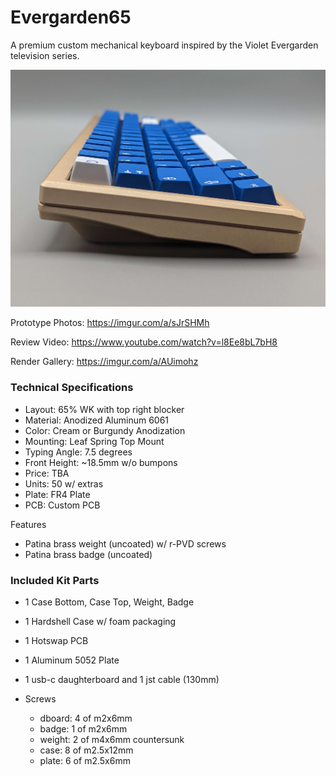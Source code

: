 # Evergarden65 
A premium custom mechanical keyboard inspired by the Violet Evergarden television series.

![alt text](https://github.com/fiction99/Violet65/blob/main/media/PXL_20230531_015030285.jpg)

Prototype Photos: https://imgur.com/a/sJrSHMh

Review Video: https://www.youtube.com/watch?v=l8Ee8bL7bH8

Render Gallery: https://imgur.com/a/AUimohz

### Technical Specifications ###

- Layout: 65% WK with top right blocker 
- Material: Anodized Aluminum 6061
- Color: Cream or Burgundy Anodization
- Mounting: Leaf Spring Top Mount 
- Typing Angle: 7.5 degrees
- Front Height: ~18.5mm w/o bumpons
- Price: TBA
- Units: 50 w/ extras
- Plate: FR4 Plate
- PCB: Custom PCB

Features
- Patina brass weight (uncoated) w/ r-PVD screws
- Patina brass badge (uncoated)

### Included Kit Parts ### 

- 1 Case Bottom, Case Top, Weight, Badge
- 1 Hardshell Case w/ foam packaging
- 1 Hotswap PCB
- 1 Aluminum 5052 Plate
- 1 usb-c daughterboard and 1 jst cable (130mm) 

- Screws 
    - dboard: 4 of m2x6mm 
    - badge:  1 of m2x6mm 
    - weight: 2 of m4x6mm countersunk
    - case: 8 of m2.5x12mm
    - plate: 6 of m2.5x6mm

